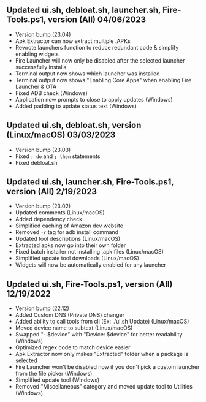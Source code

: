 ## Updated ui.sh, debloat.sh, launcher.sh, Fire-Tools.ps1, version (All) 04/06/2023
- Version bump (23.04)
- Apk Extractor can now extract multiple .APKs
- Rewrote launchers function to reduce redundant code & simplify enabling widgets
- Fire Launcher will now only be disabled after the selected launcher successfully installs
- Terminal output now shows which launcher was installed
- Terminal output now shows "Enabling Core Apps" when enabling Fire Launcher & OTA
- Fixed ADB check (Windows)
- Application now prompts to close to apply updates (Windows)
- Added padding to update status text (Windows)

## Updated ui.sh, debloat.sh, version (Linux/macOS) 03/03/2023
- Version bump (23.03)
- Fixed `; do` and `; then` statements
- Fixed debloat.sh

## Updated ui.sh, launcher.sh, Fire-Tools.ps1, version (All) 2/19/2023
- Version bump (23.02)
- Updated comments (Linux/macOS)
- Added dependency check
- Simplified caching of Amazon dev website
- Removed `-r` tag for adb install command
- Updated tool descriptions (Linux/macOS)
- Extracted apks now go into their own folder
- Fixed batch installer not installing .apk files (Linux/macOS)
- Simplified update tool downloads (Linux/macOS)
- Widgets will now be automatically enabled for any launcher

## Updated ui.sh, Fire-Tools.ps1, version (All) 12/19/2022
- Version bump (22.12)
- Added Custom DNS (Private DNS) changer
- Added ability to call tools from cli (Ex: ./ui.sh Update) (Linux/macOS)
- Moved device name to subtext (Linux/macOS)
- Swapped "- $device" with "Device: $device" for better readability (Windows)
- Optimized regex code to match device easier
- Apk Extractor now only makes "Extracted" folder when a package is selected
- Fire Launcher won't be disabled now if you don't pick a custom launcher from the file picker (Windows)
- Simplified update tool (Windows)
- Removed "Miscellaneous" category and moved update tool to Utilities (Windows)
